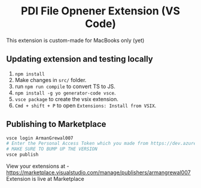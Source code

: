 <div align="center"><h1>PDI File Opnener Extension (VS Code)</h1></div>

This extension is custom-made for MacBooks only (yet)

## Updating extension and testing locally
1. `npm install`
2. Make changes in `src/` folder.
2. run `npm run compile` to convert TS to JS.
3. `npm install -g yo generator-code vsce`.
4. `vsce package` to create the vsix extension.
5. `Cmd + shift + P` to open `Extensions: Install from VSIX`.

## Publishing to Marketplace
```bash
vsce login ArmanGrewal007
# Enter the Personal Access Token which you made from https://dev.azure.com/
# MAKE SURE TO BUMP UP THE VERSION
vsce publish
```

View your extensions at - https://marketplace.visualstudio.com/manage/publishers/armangrewal007 <br>
Extension is live at Marketplace